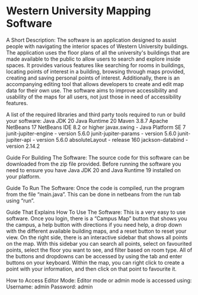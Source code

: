 # Western University Mapping Software
A Short Description:
The software is an application designed to assist people with navigating the 
interior spaces of Western University buildings. The application uses the floor 
plans of all the university's buildings that are made available to the public 
to allow users to search and explore inside spaces. It provides various features
 like searching for rooms in buildings, locating points of interest in a 
building, browsing through maps provided, creating and saving personal points
 of interest. Additionally, there is an accompanying editing tool that allows
 developers to create and edit map data for their own use. The software aims 
to improve accessibility and usability of the maps for all users, not just 
those in need of accessibility features.

A list of the required libraries and third party tools required to run or 
build your software:
Java JDK 20
Java Runtime 20
Maven 3.8.7
Apache NetBeans 17
NetBeans IDE 8.2 or higher
javax.swing - Java Platform SE 7
junit-jupiter-engine - version 5.6.0
junit-jupiter-params - version 5.6.0
junit-jupiter-api - version 5.6.0
absoluteLayout - release 160
jackson-databind - version 2.14.2

Guide For Building The Software: 
The source code for this software can be downloaded from the zip file 
provided. Before running the software you need to ensure you have Java JDK 20 
and Java Runtime 19 installed on your platform. 

Guide To Run The Software:
Once the code is compiled, run the program from the file “main.java”. This can
 be done in netbeans from the run tab using “run”.

Guide That Explains How To Use The Software:
This is a very easy to use software. Once you login, there is a “Campus Map” 
button that shows you the campus, a help button with directions if you need 
help, a drop down with the different available building maps, and a reset 
button to reset your view. On the right side, there is an interactive sidebar 
that shows all points on the map. With this sidebar you can search all 
points, select on favourited points, select the floor you want to see, and 
filter based on room type. All of the buttons and dropdowns can be accessed 
by using the tab and enter buttons on your keyboard. Within the map, you can 
right click to create a point with your information, and then click on that 
point to favourite it.


How to Access Editor Mode: 
Editor mode or admin mode is accessed using:
Username: admin
Password: admin


